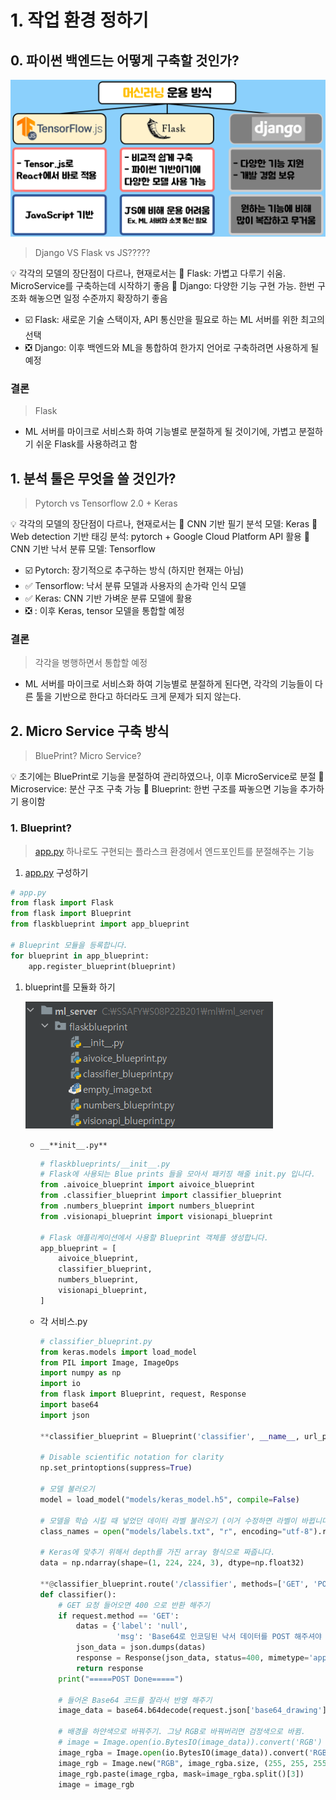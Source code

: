 # 1. 작업 환경 정하기

## 0. 파이썬 백엔드는 어떻게 구축할 것인가?

![Untitled](Untitled%2014.png)

> Django VS Flask vs JS?????
> 

<aside>
💡  각각의 모델의 장단점이 다르나, 현재로서는
🔵 Flask: 가볍고 다루기 쉬움. MicroService를 구축하는데 시작하기 좋음
🔴 Django: 다양한 기능 구현 가능. 한번 구조화 해놓으면 일정 수준까지 확장하기 좋음

</aside>

- ☑️ Flask: 새로운 기술 스택이자, API 통신만을 필요로 하는 ML 서버를 위한 최고의 선택
- ❎ Django: 이후 백엔드와 ML을 통합하여 한가지 언어로 구축하려면 사용하게 될 예정

### 결론

> Flask
> 
- ML 서버를 마이크로 서비스화 하여 기능별로 분절하게 될 것이기에,
가볍고 분절하기 쉬운 Flask를 사용하려고 함

## 1.  분석 툴은 무엇을 쓸 것인가?

> Pytorch  vs  Tensorflow 2.0 + Keras
> 

<aside>
💡  각각의 모델의 장단점이 다르나, 현재로서는
🔵 CNN 기반 필기 분석 모델: Keras
🔵 Web detection 기반 태깅 분석: pytorch + Google Cloud Platform API 활용
🔵  CNN 기반 낙서 분류 모델: Tensorflow

</aside>

- ☑️ Pytorch: 장기적으로 추구하는 방식 (하지만 현재는 아님)
- ✅ Tensorflow: 낙서 분류 모델과 사용자의 손가락 인식 모델
- ✅ Keras: CNN 기반 가벼운 분류 모델에 활용
- ❎ : 이후 Keras, tensor 모델을 통합할 예정

### 결론

> 각각을 병행하면서 통합할 예정
> 
- ML 서버를 마이크로 서비스화 하여 기능별로 분절하게 된다면,
각각의 기능들이 다른 툴을 기반으로 한다고 하더라도 크게 문제가 되지 않는다.

## 2. Micro Service 구축 방식

> BluePrint? Micro Service?
> 

<aside>
💡 초기에는 BluePrint로 기능을 분절하여 관리하였으나, 이후 MicroService로 분절
🔵 Microservice: 분산 구조 구축 가능
🔴 Blueprint: 한번 구조를 짜놓으면 기능을 추가하기 용이함

</aside>

### 1. Blueprint?

> [app.py](http://app.py) 하나로도 구현되는 플라스크 환경에서 엔드포인트를 분절해주는 기능
> 
1. [app.py](http://app.py) 구성하기

```python
# app.py
from flask import Flask
from flask import Blueprint
from flaskblueprint import app_blueprint

# Blueprint 모듈을 등록합니다.
for blueprint in app_blueprint:
    app.register_blueprint(blueprint)
```

1. blueprint를 모듈화 하기
    
    ![Untitled](Untitled%2015.png)
    
    - `__**init__.py**`
        
        ```python
        # flaskblueprints/__init__.py
        # Flask에 사용되는 Blue prints 들을 모아서 패키징 해줄 init.py 입니다.
        from .aivoice_blueprint import aivoice_blueprint
        from .classifier_blueprint import classifier_blueprint
        from .numbers_blueprint import numbers_blueprint
        from .visionapi_blueprint import visionapi_blueprint
        
        # Flask 애플리케이션에서 사용할 Blueprint 객체를 생성합니다.
        app_blueprint = [
            aivoice_blueprint,
            classifier_blueprint,
            numbers_blueprint,
            visionapi_blueprint,
        ]
        ```
        
    - 각 서비스.py
        
        ```python
        # classifier_blueprint.py
        from keras.models import load_model
        from PIL import Image, ImageOps
        import numpy as np
        import io
        from flask import Blueprint, request, Response
        import base64
        import json
        
        **classifier_blueprint = Blueprint('classifier', __name__, url_prefix='/api')**
        
        # Disable scientific notation for clarity
        np.set_printoptions(suppress=True)
        
        # 모델 불러오기
        model = load_model("models/keras_model.h5", compile=False)
        
        # 모델을 학습 시킬 때 넣었던 데이터 라벨 불러오기 (이거 수정하면 라벨이 바뀝니다)
        class_names = open("models/labels.txt", "r", encoding="utf-8").readlines()
        
        # Keras에 맞추기 위해서 depth를 가진 array 형식으로 짜줍니다.
        data = np.ndarray(shape=(1, 224, 224, 3), dtype=np.float32)
        
        **@classifier_blueprint.route('/classifier', methods=['GET', 'POST'])**
        def classifier():
            # GET 요청 들어오면 400 으로 반환 해주기
            if request.method == 'GET':
                datas = {'label': 'null',
                         'msg': 'Base64로 인코딩된 낙서 데이터를 POST 해주셔야 합니다.'}
                json_data = json.dumps(datas)
                response = Response(json_data, status=400, mimetype='application/json')
                return response
            print("=====POST Done=====")
        
            # 들어온 Base64 코드를 잘라서 반영 해주기
            image_data = base64.b64decode(request.json['base64_drawing'][22:])
        
            # 배경을 하얀색으로 바꿔주기. 그냥 RGB로 바꿔버리면 검정색으로 바뀜.
            # image = Image.open(io.BytesIO(image_data)).convert('RGB')
            image_rgba = Image.open(io.BytesIO(image_data)).convert('RGBA')
            image_rgb = Image.new("RGB", image_rgba.size, (255, 255, 255))
            image_rgb.paste(image_rgba, mask=image_rgba.split()[3])
            image = image_rgb
        ```